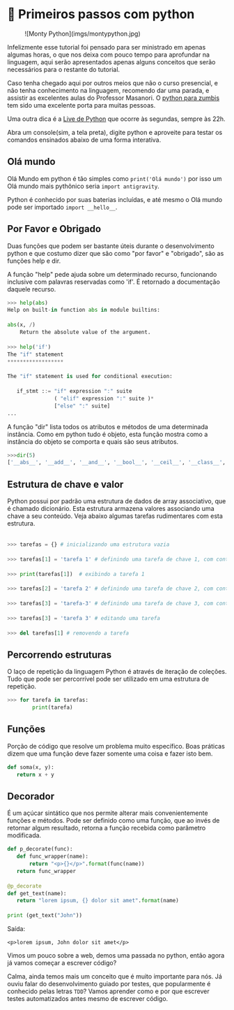 # 🐍 Primeiros passos com python

<figure markdown>
  ![Monty Python](imgs/montypython.jpg)
  <figcaption></figcaption>
</figure>

Infelizmente esse tutorial foi pensado para ser ministrado em apenas algumas horas, o que nos deixa com pouco tempo para aprofundar na linguagem, aqui serão apresentados apenas alguns conceitos que serão necessários para o restante do tutorial.

Caso tenha chegado aqui por outros meios que não o curso presencial, e não tenha conhecimento na linguagem, recomendo dar uma parada, e assistir as excelentes aulas do Professor Masanori. O [python para zumbis](https://www.youtube.com/watch?v=6La690qlH5w&list=PLUukMN0DTKCtbzhbYe2jdF4cr8MOWClXc) tem sido uma excelente porta para muitas pessoas.

Uma outra dica é a [Live de Python](https://www.youtube.com/watch?v=XSVvXso_Ukc&list=PLOQgLBuj2-3K1hb7XgkGPb4S9YNIeHsPk) que ocorre às segundas, sempre às 22h.

Abra um console(sim, a tela preta), digite python e aproveite para testar os comandos ensinados abaixo de uma forma interativa.

## Olá mundo

Olá Mundo em python é tão simples como `print('Olá mundo')` por isso um Olá mundo mais pythônico seria `import antigravity`.

Python é conhecido por suas baterias incluídas, e até mesmo o Olá mundo pode ser importado `import __hello__`.

## Por Favor e Obrigado

Duas funções que podem ser bastante úteis durante o desenvolvimento python e que costumo dizer que são como "por favor" e "obrigado", são as funções help e dir.


A função "help" pede ajuda sobre um determinado recurso, funcionando inclusive com palavras reservadas como 'if'. É retornado a documentação daquele recurso.
```python
>>> help(abs)
Help on built-in function abs in module builtins:

abs(x, /)
    Return the absolute value of the argument.

>>> help('if')
The "if" statement
******************

The "if" statement is used for conditional execution:

   if_stmt ::= "if" expression ":" suite
               ( "elif" expression ":" suite )*
               ["else" ":" suite]
...

```

A função "dir" lista todos os atributos e métodos de uma determinada instância. Como em python tudo é objeto, esta função mostra como a instância do objeto se comporta e quais são seus atributos.
```python
>>>dir(5)
['__abs__', '__add__', '__and__', '__bool__', '__ceil__', '__class__', '__delattr__', '__dir__', '__divmod__', '__doc__', '__eq__', '__float__', '__floor__', '__floordiv__', '__format__', '__ge__', '__getattribute__', '__getnewargs__', '__gt__', '__hash__', '__index__', '__init__', '__init_subclass__', '__int__', '__invert__', '__le__', '__lshift__', '__lt__', '__mod__', '__mul__', '__ne__', '__neg__', '__new__', '__or__', '__pos__', '__pow__', '__radd__', '__rand__', '__rdivmod__', '__reduce__', '__reduce_ex__', '__repr__', '__rfloordiv__', '__rlshift__', '__rmod__', '__rmul__', '__ror__', '__round__', '__rpow__', '__rrshift__', '__rshift__', '__rsub__', '__rtruediv__', '__rxor__', '__setattr__', '__sizeof__', '__str__', '__sub__', '__subclasshook__', '__truediv__', '__trunc__', '__xor__', 'bit_length', 'conjugate', 'denominator', 'from_bytes', 'imag', 'numerator', 'real', 'to_bytes']
```

## Estrutura de chave e valor

Python possui por padrão uma estrutura de dados de array associativo, que é chamado dicionário. Esta estrutura armazena valores associando uma chave a seu conteúdo. Veja abaixo algumas tarefas rudimentares com esta estrutura.

```python

>>> tarefas = {} # inicializando uma estrutura vazia

>>> tarefas[1] = 'tarefa 1' # definindo uma tarefa de chave 1, com conteúdo 'tarefa 1'

>>> print(tarefas[1])  # exibindo a tarefa 1

>>> tarefas[2] = 'tarefa 2' # definindo uma tarefa de chave 2, com conteúdo 'tarefa 2'

>>> tarefas[3] = 'tarefa-3' # definindo uma tarefa de chave 3, com conteúdo 'tarefa 3'

>>> tarefas[3] = 'tarefa 3' # editando uma tarefa

>>> del tarefas[1] # removendo a tarefa

```

## Percorrendo estruturas

O laço de repetição da linguagem Python é através de iteração de coleções. Tudo que pode ser percorrível pode ser utilizado em uma estrutura de repetição.

```python
>>> for tarefa in tarefas:
        print(tarefa)
```

## Funções

Porção de código que resolve um problema muito específico. Boas práticas dizem que uma função deve fazer somente uma coisa e fazer isto bem.

```python
def soma(x, y):
   return x + y
```

## Decorador

É um açúcar sintático que nos permite alterar mais convenientemente funções e métodos. Pode ser definido como uma função, que ao invés de retornar algum resultado, retorna a função recebida como parâmetro modificada.

```python
def p_decorate(func):
   def func_wrapper(name):
       return "<p>{}</p>".format(func(name))
   return func_wrapper

@p_decorate
def get_text(name):
   return "lorem ipsum, {} dolor sit amet".format(name)

print (get_text("John"))

```

Saída:
```
<p>lorem ipsum, John dolor sit amet</p>
```

Vimos um pouco sobre a web, demos uma passada no python, então agora já vamos começar a escrever código?

Calma, ainda temos mais um conceito que é muito importante para nós. Já ouviu falar do desenvolvimento guiado por testes,
que popularmente é conhecido pelas letras `TDD`? Vamos aprender como e por que escrever testes automatizados antes mesmo de escrever código.
